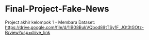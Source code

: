 # Final-Project-Fake-News
Project akhir kelompok 1 - Membara
Dataset: https://drive.google.com/file/d/1IB08BukVQbod89tTSy1F_JGt3tGOtz-B/view?usp=drive_link
